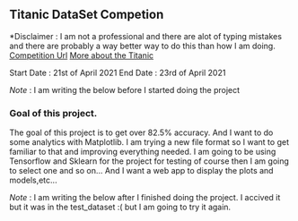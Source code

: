 ## Titanic DataSet Competion
*Disclaimer : I am not a professional and there are alot of typing mistakes and there are probably a way better way to do this than how I am doing.
[Competition Url](http://www.kaggle.com/c/titanic-gettingStarted)
[More about the Titanic](https://en.wikipedia.org/wiki/Titanic)

Start Date : 21st of April 2021
End Date : 23rd of April 2021

*Note* : I am writing the below before I started doing the project
### Goal of this project.
The goal of this project is to get over 82.5% accuracy.
And I want to do some analytics with Matplotlib.
I am trying a new file format so I want to get familiar to that and improving everything needed.
I am going to be using Tensorflow and Sklearn for the project for testing of course then I am going to select one and so on...
And I want a web app to display the plots and models,etc...

*Note* : I am writing the below after I finished doing the project.
I accived it but it was in the test_dataset :( but I am going to try it again.

